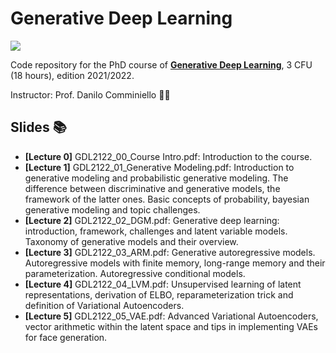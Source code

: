 # Generative Deep Learning
![](https://img.shields.io/badge/TensorFlow%20Faculty%20Award-2021%20Winner-orange.svg)

Code repository for the PhD course of [**Generative Deep Learning**](https://danilocomminiello.site.uniroma1.it/teaching/gdl), 3 CFU (18 hours), edition 2021/2022.

Instructor: Prof. Danilo Comminiello :man_teacher:

## Slides 	:books:

* **[Lecture 0]** GDL2122_00_Course Intro.pdf: Introduction to the course.
* **[Lecture 1]** GDL2122_01_Generative Modeling.pdf: Introduction to generative modeling and probabilistic generative modeling. The difference between discriminative and generative models, the framework of the latter ones. Basic concepts of probability, bayesian generative modeling and topic challenges.
* **[Lecture 2]** GDL2122_02_DGM.pdf: Generative deep learning: introduction, framework, challenges and latent variable models. Taxonomy of generative models and their overview.
* **[Lecture 3]** GDL2122_03_ARM.pdf: Generative autoregressive models. Autoregressive models with finite memory, long-range memory and their parameterization. Autoregressive conditional models.
* **[Lecture 4]** GDL2122_04_LVM.pdf: Unsupervised learning of latent representations, derivation of ELBO, reparameterization trick and definition of Variational Autoencoders.
* **[Lecture 5]** GDL2122_05_VAE.pdf: Advanced Variational Autoencoders, vector arithmetic within the latent space and tips in implementing VAEs for face generation.
